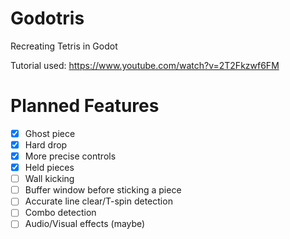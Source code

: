 # Godotris
Recreating Tetris in Godot

Tutorial used: https://www.youtube.com/watch?v=2T2Fkzwf6FM

# Planned Features

- [x] Ghost piece
- [x] Hard drop 
- [x] More precise controls
- [x] Held pieces
- [ ] Wall kicking
- [ ] Buffer window before sticking a piece
- [ ] Accurate line clear/T-spin detection
- [ ] Combo detection
- [ ] Audio/Visual effects (maybe)
